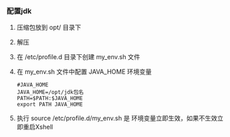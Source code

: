 ### 配置jdk

1. 压缩包放到 opt/ 目录下

2. 解压

3. 在 /etc/profile.d 目录下创建 my_env.sh 文件

4. 在 my_env.sh 文件中配置 JAVA_HOME 环境变量

   ```
   #JAVA_HOME
   JAVA_HOME=/opt/jdk包名
   PATH=$PATH:$JAVA_HOME
   export PATH JAVA_HOME
   ```

5. 执行 source  /etc/profile.d/my_env.sh 是 环境变量立即生效，如果不生效立即重启Xshell